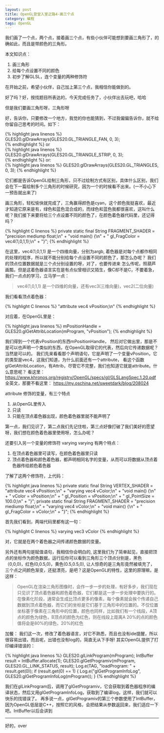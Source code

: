 ```yaml
---
layout: post
title: OpenGL登堂入室之路4-画三个点
category: 编程
tags: OpenGL
---
```


我们画了一个点，两个点，接着画三个点，有些小伙伴可能想到要画三角形了，的确如此，而且是带颜色的三角形。

本文知识点：

1. 画三角形
2. 给每个点设置不同的颜色
3. 初步了解GLSL，连个变量的两种修饰符

在开始之前，希望小伙伴，自己加上第三个点，我相信你能做到的。

好了吗？好，按找题目所表达的，今天完成任务了，小伙伴出去玩吧，哈哈

但是我们要画三角形呀，三角形呀

好，告诉你，只要修改一个地方，我觉的你也能猜到，不过我偏偏告诉你，就不给你留自己思考的时间。如下：

{% highlight java linenos %}
GLES20.glDrawArrays(GLES20.GL_TRIANGLE_FAN, 0, 3);  
{% endhighlight %}
or  
{% highlight java linenos %}
GLES20.glDrawArrays(GLES20.GL_TRIANGLE_STRIP, 0, 3);  
{% endhighlight %}
or:  
{% highlight java linenos %}
GLES20.glDrawArrays(GLES20.GL_TRIANGLES, 0, 3);
{% endhighlight %}

它们都是告诉OpenGL绘制三角形，只不过绘制方式有区别，具体什么区别，我们会在下一篇绘制多个三角形的时候研究，因为一个的时候看不出来。(一不小心下一预告就出来了)

画三角形，轻松愉快就完成了，三角赢得颜色是cyan，这个颜色我挺喜欢，最近才知道它原来是有，绿色和蓝色混合成的，而绿色和蓝色我都很喜欢，这叫什么呢？我们接下来要将给三个点设置不同的颜色了，在颜色着色器代码里，还记得吗？

{% highlight C linenos %}
private static final String FRAGMENT_SHADER = "precision mediump float;\n"
    + "void main() {\n"
    + "  gl_FragColor = vec4(1,0,1,1);\n"
    + "}";
{% endhighlight %}

在这里，vec4(1,0,1,1) 是一个四维向量，分别为argb, 着色器是对每个点都作相同的处理的程序，所以就不能分别给每个点设置不同的颜色了，那怎么办呢？
我们的顶点位置数据就是三个点分别设置的呀，对了，也要传进来
怎么传呢，照葫芦画瓢，但是这着色器语言实在是有点似曾相识又陌生，像C却不是C，不要着急，我们一点点的学习，立马学一点：

> vec4(1,0,1,1)  是一个四维的向量，还有vec3(三维向量)，vec2(二位向量)

我们看看顶点着色器：

{% highlight C linenos %}
"attribute vec4 vPosition;\n"
{% endhighlight %}

对应着，在OpenGL里是：

{% highlight java linenos %}
mPositionHandle = GLES20.glGetAttribLocation(mProgram, "vPosition");
{% endhighlight %}

我们得到一个代表vPosition的东西mPositionHandle， 然后对它做出里，那是不是可以也声明一个类似的东西，在OpenGL取得它的代表，然后向它传递数据呢？当然是可以的。
我们先来看看那个声明语句，它是声明了一个变量vPosition，它的类型是vec4，这我们知道，为什么前面还有一个attribute， 看这个函数glGetAttribLocation，有Attrib，尽管它不完整，我们也知道它就是attribute。什么意思呢？
看这里：
https://www.khronos.org/registry/OpenGL/specs/gl/GLSLangSpec.1.20.pdf
全英文，那要不看这里：
https://my.oschina.net/sweetdark/blog/208024

attribute 修饰的变量，有三个特点

1. 从OpenGL里传入
2. 只读
3. 只能在顶点着色器出现，颜色着色器里就不能声明了

第一点，我们见识了，第二点我们先记住啦，第三点好像打破了我们美好的愿望呀，我们想在颜色着色器里使用呀，怎么办呢？

还要引入另一个变量的修饰符 varying
varying 有两个特点：

1. 在顶点着色器里可读写，在颜色着色器里只读
2. 顶点着色器和颜色着色器，都声明相同名字的变量，从而可以将数据从顶点着色器传给颜色着色器

了解了这两个修饰符，上代码：

{% highlight java linenos %}
private static final String VERTEX_SHADER = "attribute vec4 vPosition;\n"
    + "varying vec4 vColor;\n"
    + "void main() {\n"
    + "  vColor = vPosition;\n"
    + "  gl_Position = vPosition;\n"
    + "  gl_PointSize = 100.0;\n"
    + "}";
private static final String FRAGMENT_SHADER = "precision mediump float;\n"
    + "varying vec4 vColor;\n"
    + "void main() {\n"
    + "  gl_FragColor = vColor;\n"
    + "}";
{% endhighlight %}

首先我们看到，两端代码里都有这一句：

{% highlight C linenos %}
varying vec3 vColor
{% endhighlight %}

对，它就是在两个着色器之间传递颜色数据的变量。

另外还有两句是赋值语句，我相信你会明白的, 这里我们为了简单起见，直接把顶点的坐标作为颜色数据，运行后你可以看到三角形三个顶点分别是，黑色（0,0,0)，红色(0,0.5,0)，黄色(0.5,0.5,0), 让人惊奇的是三角形竟然被填充了，三个点之间颜色渐变，还挺漂亮，是吧？这是OpenGL的特性，这里的原理嘛，是这样：

> OpenGL在渲染三角形图像时，会作一步一步的处理，有好多步，我们现在只见识了顶点着色器和颜色着色器，它们都是这一步一步处理中要执行的。在像素化阶段，通常会生成比顶点更多的像素，每个像素就会挨个传递自己数据到顶点着色器，而它们的坐标是它们基于三角形中的位置的。不仅位置坐标基于像素在三角形中的位置，颜色也同样，比如我们有一个线段，A顶点的颜色为绿色，B顶点的颜色为红色，则在线段上距离A 20%的点的颜色值将会是80%的绿色，20%的红色

加餐：
我们这一次，修改了着色器语言，对它不熟悉，而且也没有ide提醒，所以很容易出错，而且呢，出错也没有log的，简直无从下手呀! 其实OpenGL提供了打印编译错误的：

{% highlight java linenos %}
GLES20.glLinkProgram(mProgram); 
IntBuffer result = IntBuffer.allocate(1);
GLES20.glGetProgramiv(mProgram, GLES20.GL_LINK_STATUS, result);
Log.e(TAG, "loadProgram: " + result.get(0));
if (result.get(0) == 1) {
    Log.e("glGetProgramInfoLog", GLES20.glGetProgramInfoLog(mProgram));
}
{% endhighlight %}

我们在glLinkProgram后，调用了glGetProgramiv，它会获取到着色器程序的编译状态，然后又用glGetProgramInfoLog，获取到了编译log，这样，我们就可以快乐的找错误了。
再多说一点，glGetProgramiv的第三个参数使用了IntBuffer，因为OpenGL低层是C++，按照它的风格，会把结果从参数返回来，我们适应一下吧。IntBuffer以后会讲到

---
好的，over
